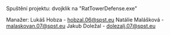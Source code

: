 Spuštění projektu: dvojklik na "RatTowerDefense.exe"

Manažer: Lukáš Hobza - hobzal.06@spst.eu
Natálie Malášková - malaskovan.07@spst.eu
Jakub Doležal - dolezalj.07@spst.eu
